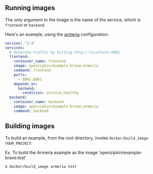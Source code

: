 ## Running images

The only argument to the image is the name of the service, which is `frontend` or `backend`.

Here's an example, using the [armeria](../armeria) configuration:
```yaml
version: '2.4'
services:
  # Generate traffic by hitting http://localhost:8081
  frontend:
    container_name: frontend
    image: openzipkin/example-brave:armeria
    command: frontend
    ports:
      - 8081:8081
    depends_on:
      backend:
        condition: service_healthy
  backend:
    container_name: backend
    image: openzipkin/example-brave:armeria
    command: backend
```

## Building images

To build an example, from the root directory, invoke `docker/build_image YOUR_PROJECT`:

Ex. To build the Armeria example as the image 'openzipkin/example-brave:test'
```bash
$ docker/build_image armeria test
```
